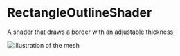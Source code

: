 # RectangleOutlineShader
A shader that draws a border with an adjustable thickness

![illustration of the mesh](https://github.com/paulsinnett/RectangleOutlineShader/assets/3679392/dad8d70f-270b-4bba-b12c-5d05d62ce24b)

